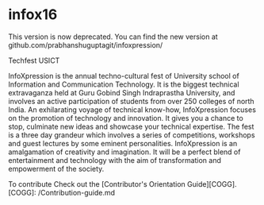 # infox16
This version is now deprecated. You can find the new version at github.com/prabhanshuguptagit/infoxpression/ 

Techfest USICT

InfoXpression is the annual techno-cultural fest of University school of Information and Communication Technology. 
It is the biggest technical extravaganza held at Guru Gobind Singh Indraprastha University, and involves an active participation of students from over 250 colleges of north India. 
An exhilarating voyage of technical know-how, InfoXpression focuses on the promotion of technology and innovation. 
It gives you a chance to stop, culminate new ideas and showcase your technical expertise. The fest is a three day grandeur which involves a series of competitions, workshops and guest lectures by some eminent personalities. InfoXpression is an amalgamation of creativity and imagination. It will be a perfect blend of entertainment and technology with the aim of transformation and empowerment of the society.
	
To contribute Check out the [Contributor's Orientation Guide][COGG].
[COGG]: /Contribution-guide.md

